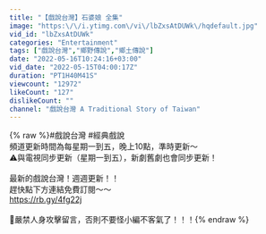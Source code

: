 ```yaml
---
title: "【戲說台灣】石婆娘 全集"
image: "https:\/\/i.ytimg.com\/vi\/lbZxsAtDUWk\/hqdefault.jpg"
vid_id: "lbZxsAtDUWk"
categories: "Entertainment"
tags: ["戲說台灣","鄉野傳說","鄉土傳說"]
date: "2022-05-16T10:24:16+03:00"
vid_date: "2022-05-15T04:00:17Z"
duration: "PT1H40M41S"
viewcount: "12972"
likeCount: "127"
dislikeCount: ""
channel: "戲說台灣 A Traditional Story of Taiwan"
---
```

{% raw %}#戲說台灣 #經典戲說 <br />頻道更新時間為每星期一到五，晚上10點，準時更新～<br />⚠️與電視同步更新（星期一到五），新劇舊劇也會同步更新！<br /><br />最新的戲說台灣！週週更新！！<br />趕快點下方連結免費訂閱～～<br /><a rel="nofollow" target="blank" href="https://rb.gy/4fg22j">https://rb.gy/4fg22j</a><br /><br />🚫嚴禁人身攻擊留言，否則不要怪小編不客氣了！！！{% endraw %}
